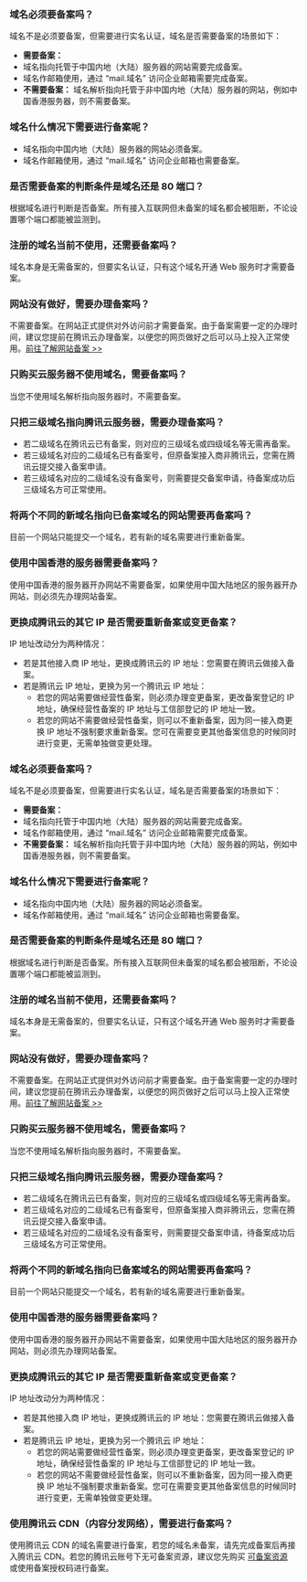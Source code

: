 ### 域名必须要备案吗？
域名不是必须要备案，但需要进行实名认证，域名是否需要备案的场景如下：
- **需要备案：**
 - 域名指向托管于中国内地（大陆）服务器的网站需要完成备案。
 - 域名作邮箱使用，通过 “mail.域名” 访问企业邮箱需要完成备案。
- **不需要备案：**
域名解析指向托管于非中国内地（大陆）服务器的网站，例如中国香港服务器，则不需要备案。

### 域名什么情况下需要进行备案呢？
- 域名指向中国内地（大陆）服务器的网站必须备案。
- 域名作邮箱使用，通过 “mail.域名” 访问企业邮箱也需要备案。

### 是否需要备案的判断条件是域名还是 80 端口？
根据域名进行判断是否备案。所有接入互联网但未备案的域名都会被阻断，不论设置哪个端口都能被监测到。

### 注册的域名当前不使用，还需要备案吗？
域名本身是无需备案的，但要实名认证，只有这个域名开通 Web 服务时才需要备案。

### 网站没有做好，需要办理备案吗？
不需要备案。在网站正式提供对外访问前才需要备案。由于备案需要一定的办理时间，建议您提前在腾讯云办理备案，以便您的网页做好之后可以马上投入正常使用。[前往了解网站备案 >>](https://cloud.tencent.com/product/ba)

### 只购买云服务器不使用域名，需要备案吗？
当您不使用域名解析指向服务器时，不需要备案。

### 只把三级域名指向腾讯云服务器，需要办理备案吗？    
- 若二级域名在腾讯云已有备案，则对应的三级域名或四级域名等无需再备案。  
- 若三级域名对应的二级域名已有备案号，但原备案接入商非腾讯云，您需在腾讯云提交接入备案申请。
- 若三级域名对应的二级域名没有备案号，则需要提交备案申请，待备案成功后三级域名方可正常使用。

### 将两个不同的新域名指向已备案域名的网站需要再备案吗？
目前一个网站只能提交一个域名，若有新的域名需要进行重新备案。

### 使用中国香港的服务器需要备案吗？
使用中国香港的服务器开办网站不需要备案，如果使用中国大陆地区的服务器开办网站，则必须先办理网站备案。

### 更换成腾讯云的其它 IP 是否需要重新备案或变更备案？
IP 地址改动分为两种情况：
- 若是其他接入商 IP 地址，更换成腾讯云的 IP 地址：您需要在腾讯云做接入备案。
- 若是腾讯云 IP 地址，更换为另一个腾讯云 IP 地址：
  - 若您的网站需要做经营性备案，则必须办理变更备案，更改备案登记的 IP 地址，确保经营性备案的 IP 地址与工信部登记的 IP 地址一致。
  - 若您的网站不需要做经营性备案，则可以不重新备案，因为同一接入商更换 IP 地址不强制要求重新备案。您可在需要变更其他备案信息的时候同时进行变更，无需单独做变更处理。

### 域名必须要备案吗？
域名不是必须要备案，但需要进行实名认证，域名是否需要备案的场景如下：
- **需要备案：**
 - 域名指向托管于中国内地（大陆）服务器的网站需要完成备案。
 - 域名作邮箱使用，通过 “mail.域名” 访问企业邮箱需要完成备案。
- **不需要备案：**
域名解析指向托管于非中国内地（大陆）服务器的网站，例如中国香港服务器，则不需要备案。

### 域名什么情况下需要进行备案呢？
- 域名指向中国内地（大陆）服务器的网站必须备案。
- 域名作邮箱使用，通过 “mail.域名” 访问企业邮箱也需要备案。

### 是否需要备案的判断条件是域名还是 80 端口？
根据域名进行判断是否备案。所有接入互联网但未备案的域名都会被阻断，不论设置哪个端口都能被监测到。

### 注册的域名当前不使用，还需要备案吗？
域名本身是无需备案的，但要实名认证，只有这个域名开通 Web 服务时才需要备案。

### 网站没有做好，需要办理备案吗？
不需要备案。在网站正式提供对外访问前才需要备案。由于备案需要一定的办理时间，建议您提前在腾讯云办理备案，以便您的网页做好之后可以马上投入正常使用。[前往了解网站备案 >>](https://cloud.tencent.com/product/ba)

### 只购买云服务器不使用域名，需要备案吗？
当您不使用域名解析指向服务器时，不需要备案。

### 只把三级域名指向腾讯云服务器，需要办理备案吗？    
- 若二级域名在腾讯云已有备案，则对应的三级域名或四级域名等无需再备案。  
- 若三级域名对应的二级域名已有备案号，但原备案接入商非腾讯云，您需在腾讯云提交接入备案申请。
- 若三级域名对应的二级域名没有备案号，则需要提交备案申请，待备案成功后三级域名方可正常使用。

### 将两个不同的新域名指向已备案域名的网站需要再备案吗？
目前一个网站只能提交一个域名，若有新的域名需要进行重新备案。

### 使用中国香港的服务器需要备案吗？
使用中国香港的服务器开办网站不需要备案，如果使用中国大陆地区的服务器开办网站，则必须先办理网站备案。

### 更换成腾讯云的其它 IP 是否需要重新备案或变更备案？
IP 地址改动分为两种情况：
- 若是其他接入商 IP 地址，更换成腾讯云的 IP 地址：您需要在腾讯云做接入备案。
- 若是腾讯云 IP 地址，更换为另一个腾讯云 IP 地址：
  - 若您的网站需要做经营性备案，则必须办理变更备案，更改备案登记的 IP 地址，确保经营性备案的 IP 地址与工信部登记的 IP 地址一致。
  - 若您的网站不需要做经营性备案，则可以不重新备案，因为同一接入商更换 IP 地址不强制要求重新备案。您可在需要变更其他备案信息的时候同时进行变更，无需单独做变更处理。

### 使用腾讯云 CDN（内容分发网络），需要进行备案吗？
使用腾讯云 CDN 的域名需要进行备案，若您的域名未备案，请先完成备案后再接入腾讯云 CDN。若您的腾讯云账号下无可备案资源，建议您先购买 [可备案资源](https://cloud.tencent.com/document/product/243/18908) 或使用备案授权码进行备案。
